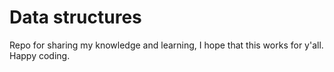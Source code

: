 # Data structures

Repo for sharing my knowledge and learning, I hope that this works for y'all.
Happy coding.